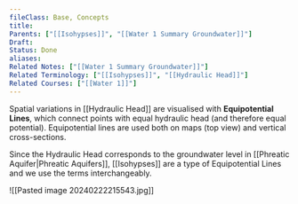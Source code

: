 ```yaml
---
fileClass: Base, Concepts
title: 
Parents: ["[[Isohypses]]", "[[Water 1 Summary Groundwater]]"]
Draft: 
Status: Done
aliases: 
Related Notes: ["[[Water 1 Summary Groundwater]]"]
Related Terminology: ["[[Isohypses]]", "[[Hydraulic Head]]"]
Related Courses: ["[[Water 1]]"]
---
```

Spatial variations in [[Hydraulic Head]] are visualised with **Equipotential Lines**, which connect points with equal hydraulic head (and therefore equal potential). Equipotential lines are used both on maps (top view) and vertical cross-sections.

Since the Hydraulic Head corresponds to the groundwater level in [[Phreatic Aquifer|Phreatic Aquifers]], [[Isohypses]] are a type of Equipotential Lines and we use the terms interchangeably.

![[Pasted image 20240222215543.jpg]]